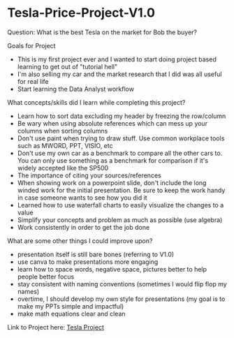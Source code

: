 # Tesla-Price-Project-V1.0
Question: What is the best Tesla on the market for Bob the buyer?

Goals for Project
- This is my first project ever and I wanted to start doing project based learning to get out of "tutorial hell"
- I'm also selling my car and the market research that I did was all useful for real life
- Start learning the Data Analyst workflow

What concepts/skills did I learn while completing this project?
- Learn how to sort data excluding my header by freezing the row/column
- Be wary when using absolute references which can mess up your columns when sorting columns
- Don't use paint when trying to draw stuff. Use common workplace tools such as MWORD, PPT, VISIO, etc
- Don't use my own car as a benchmark to compare all the other cars to. You can only use something as a benchmark for comparison if it's widely accepted like the SP500
- The importance of citing your sources/references
- When showing work on a powerpoint slide, don't include the long winded work for the initial presentation. Be sure to keep the work handy in case someone wants to see how you did it
- Learned how to use waterfall charts to easily visualize the changes to a value
- Simplify your concepts and problem as much as possible (use algebra)
- Work consistently in order to get the job done

What are some other things I could improve upon?
  - presentation itself is still bare bones (referring to V1.0)
  - use canva to make presentations more engaging
  - learn how to space words, negative space, pictures better to help people better focus
  - stay consistent with naming conventions (sometimes I would flip flop my names)
  - overtime, I should develop my own style for presentations (my goal is to make my PPTs simple and impactful)
  - make math equations clear and clean

Link to Project here: [Tesla Project](https://docs.google.com/presentation/d/1RbI9cazp-NL8PED0yDOieHfqSzBg370NoX9dgkAqaZE/edit?usp=sharing)

